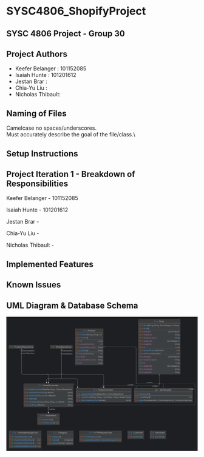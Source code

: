 # SYSC4806_ShopifyProject

## SYSC 4806 Project - Group 30

## Project Authors

* Keefer Belanger : 101152085
* Isaiah Hunte : 101201612
* Jestan Brar :
* Chia-Yu Liu :
* Nicholas Thibault:

## Naming of Files
Camelcase no spaces/underscores.\
Must accurately describe the goal of the file/class.\

## Setup Instructions

## Project Iteration 1 - Breakdown of Responsibilities

Keefer Belanger - 101152085

Isaiah Hunte - 101201612

Jestan Brar -

Chia-Yu Liu -

Nicholas Thibault -

## Implemented Features

## Known Issues

## UML Diagram & Database Schema
![UML Diagram](/diagrams/SYSC4806_ShopifyProject_UML.png)